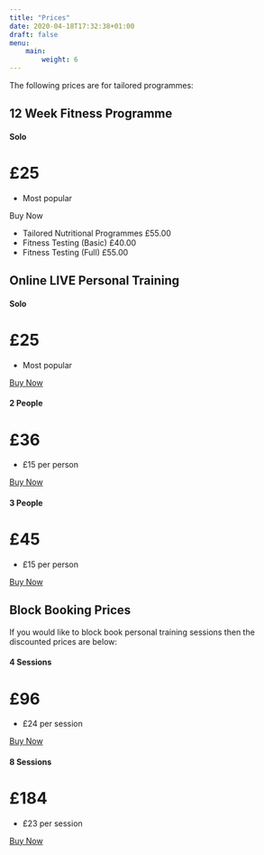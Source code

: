 ```yaml
---
title: "Prices"
date: 2020-04-18T17:32:38+01:00
draft: false
menu:
    main:
        weight: 6
---
```


The following prices are for tailored programmes:

<!Added by Spud to buy fitness programme online-->
## 12 Week Fitness Programme
<div class="container">
    <div class="card-deck mb-3 text-center">
        <div class="card mb-4 box-shadow">
            <div class="card-header">
                <h4 class="my-0 font-weight-normal">Solo</h4>
            </div>
            <div class="card-body">
                <h1 class="card-title pricing-card-title">£25</h1>
                <ul class="list-unstyled mt-3 mb-4">
                    <li>Most popular</li>
                </ul>
                <a class="btn btn-lg btn-block btn-info"
                https://app.acuityscheduling.com/catalog.php?owner=14767332&action=addCart&clear=1&id=834133> Buy Now</a>
            </div>
        </div>
   </div>
  </div>
   

- Tailored Nutritional Programmes £55.00
- Fitness Testing (Basic) £40.00
- Fitness Testing (Full) £55.00

<!--Added by Spud 19/04/2020 Including Video PT prices-->

## Online LIVE Personal Training

<div class="container">
    <div class="card-deck mb-3 text-center">
        <div class="card mb-4 box-shadow">
            <div class="card-header">
                <h4 class="my-0 font-weight-normal">Solo</h4>
            </div>
            <div class="card-body">
                <h1 class="card-title pricing-card-title">£25</h1>
                <ul class="list-unstyled mt-3 mb-4">
                    <li>Most popular</li>
                </ul>
                <a class="btn btn-lg btn-block btn-info"
                href="https://app.acuityscheduling.com/catalog.php?owner=14767332&action=addCart&clear=1&id=799645"
                role="button"> Buy Now</a>
            </div>
        </div>
        <div class="card mb-4 box-shadow">
            <div class="card-header">
                <h4 class="my-0 font-weight-normal">2 People</h4>
            </div>
            <div class="card-body">
                <h1 class="card-title pricing-card-title">£36</h1>
                <ul class="list-unstyled mt-3 mb-4">
                    <li>£15 per person</li>
                </ul>
                <a class="btn btn-lg btn-block btn-info"
                href="https://app.acuityscheduling.com/catalog.php?owner=14767332&action=addCart&clear=1&id=799646"
                role="button"> Buy Now</a>
            </div>
        </div>
        <div class="card mb-4 box-shadow">
            <div class="card-header">
                <h4 class="my-0 font-weight-normal">3 People</h4>
            </div>
            <div class="card-body">
                <h1 class="card-title pricing-card-title">£45</h1>
                <ul class="list-unstyled mt-3 mb-4">
                    <li>£15 per person</li>
                </ul>
                <a class="btn btn-lg btn-block btn-info"
                href="https://app.acuityscheduling.com/catalog.php?owner=14767332&action=addCart&clear=1&id=799648"
                role="button"> Buy Now</a>
            </div>
        </div>
    </div>
</div>
<!--End of Spud's additions for LIVE online PT-->

<!--## Personal Training

<div class="container">
  <div class="card-deck mb-3 text-center">
        <div class="card mb-4 box-shadow">
          <div class="card-header">
            <h4 class="my-0 font-weight-normal">Solo</h4>
          </div>
          <div class="card-body">
            <h1 class="card-title pricing-card-title">£30</h1>
            <ul class="list-unstyled mt-3 mb-4">
              <li>Most popular</li>
            </ul>
            <a class="btn btn-lg btn-block btn-info" href="https://app.acuityscheduling.com/catalog.php?owner=14767332&action=addCart&clear=1&id=548607">Buy Gift Voucher</a>
          </div>
        </div>
        <div class="card mb-4 box-shadow">
          <div class="card-header">
            <h4 class="my-0 font-weight-normal">2 People</h4>
          </div>
          <div class="card-body">
            <h1 class="card-title pricing-card-title">£70</h1>
            <ul class="list-unstyled mt-3 mb-4">
              <li>£35 per person</li>
            </ul>
            <a class="btn btn-lg btn-block btn-info" href="https://app.acuityscheduling.com/catalog.php?owner=14767332&action=addCart&clear=1&id=548609">Buy Gift Voucher</a>
          </div>
        </div>
        <div class="card mb-4 box-shadow">
          <div class="card-header">
            <h4 class="my-0 font-weight-normal">3 People</h4>
          </div>
          <div class="card-body">
            <h1 class="card-title pricing-card-title">£120</h1>
            <ul class="list-unstyled mt-3 mb-4">
              <li>£40 per person</li>
            </ul>
            <a class="btn btn-lg btn-block btn-info" href="https://app.acuityscheduling.com/catalog.php?owner=14767332&action=addCart&clear=1&id=548610">Buy Gift Voucher</a>
          </div>
        </div>
      </div>
    </div>-->

<!--Added by Spud block booking for LIVE online PT-->
## Block Booking Prices

If you would like to block book personal training sessions then the discounted prices are below:

<div class="container">
  <div class="card-deck mb-4 text-center">
        <div class="card mb-3 box-shadow">
          <div class="card-header">
            <h4 class="my-0 font-weight-normal">4 Sessions</h4>
          </div>
          <div class="card-body">
            <h1 class="card-title pricing-card-title">£96</h1>
            <ul class="list-unstyled mt-3 mb-4">
              <li>£24 per session</li>
            </ul>
           <a class="btn btn-lg btn-block btn-info" href="https://app.acuityscheduling.com/catalog.php?owner=14767332&action=addCart&clear=1&id=799641" role= "button"> Buy Now</a>
          </div>
        </div>
        <div class="card mb-3 box-shadow">
          <div class="card-header">
            <h4 class="my-0 font-weight-normal">8 Sessions</h4>
          </div>
          <div class="card-body">
            <h1 class="card-title pricing-card-title">£184</h1>
            <ul class="list-unstyled mt-3 mb-4">
              <li>£23 per session</li>
            </ul>
            <a class="btn btn-lg btn-block btn-info" href="https://app.acuityscheduling.com/catalog.php?owner=14767332&action=addCart&clear=1&id=799642" role= "button"> Buy Now</a>
          </div>
        </div>
<!--End Spud additions for block bookings for live online PT-->
            
<!--## Block Booking Prices

If you would like to block book personal training sessions then the discounted prices, which are based on a minimum of 2 hours of personal training a week which are outside or at your home, are below:

<div class="container">
  <div class="card-deck mb-4 text-center">
        <div class="card mb-3 box-shadow">
          <div class="card-header">
            <h4 class="my-0 font-weight-normal">4 Sessions</h4>
          </div>
          <div class="card-body">
            <h1 class="card-title pricing-card-title">£116</h1>
            <ul class="list-unstyled mt-3 mb-4">
              <li>£29 per session</li>
            </ul>
            <a class="btn btn-lg btn-block btn-info" href="https://app.acuityscheduling.com/catalog.php?owner=14767332&action=addCart&clear=1&id=548607">Buy Gift Voucher</a>
          </div>
        </div>
        <div class="card mb-3 box-shadow">
          <div class="card-header">
            <h4 class="my-0 font-weight-normal">8 Sessions</h4>
          </div>
          <div class="card-body">
            <h1 class="card-title pricing-card-title">£224</h1>
            <ul class="list-unstyled mt-3 mb-4">
              <li>£28 per session</li>
            </ul>
            <a class="btn btn-lg btn-block btn-info" href="https://app.acuityscheduling.com/catalog.php?owner=14767332&action=addCart&clear=1&id=548609">Buy Gift Voucher</a>
          </div>
        </div>
        <div class="card mb-3 box-shadow">
          <div class="card-header">
            <h4 class="my-0 font-weight-normal">12 Sessions</h4>
          </div>
          <div class="card-body">
            <h1 class="card-title pricing-card-title">£324</h1>
            <ul class="list-unstyled mt-3 mb-4">
              <li>£27 per session</li>
            </ul>
            <a class="btn btn-lg btn-block btn-info" href="https://app.acuityscheduling.com/catalog.php?owner=14767332&action=addCart&clear=1&id=548610">Buy Gift Voucher</a>
          </div>
        </div>
        <div class="card mb-3 box-shadow">
          <div class="card-header">
            <h4 class="my-0 font-weight-normal">20 Sessions</h4>
          </div>
          <div class="card-body">
            <h1 class="card-title pricing-card-title">£520</h1>
            <ul class="list-unstyled mt-3 mb-4">
              <li>£26 per session</li>
            </ul>
            <a class="btn btn-lg btn-block btn-info" href="https://app.acuityscheduling.com/catalog.php?owner=14767332&action=addCart&clear=1&id=548610">Buy Gift Voucher</a>
          </div>
        </div>
    </div>
</div>

Discounts when you train with a friend. Block book 1:2 personal training sessions!

If you would like to block book personal training sessions for **yourself and another** to train at the same time then the discounted prices, which are based on at least 2 hours of personal training a week which are outside or at your home, are below:

<div class="container">
  <div class="card-deck mb-4 text-center">
        <div class="card mb-3 box-shadow">
          <div class="card-header">
            <h4 class="my-0 font-weight-normal">4 Sessions</h4>
          </div>
          <div class="card-body">
            <h1 class="card-title pricing-card-title">£132</h1>
            <ul class="list-unstyled mt-3 mb-4">
              <li>£33 per session</li>
            </ul>
            <a class="btn btn-lg btn-block btn-info" href="https://app.acuityscheduling.com/catalog.php?owner=14767332&action=addCart&clear=1&id=548607">Buy Gift Voucher</a>
          </div>
        </div>
        <div class="card mb-3 box-shadow">
          <div class="card-header">
            <h4 class="my-0 font-weight-normal">8 Sessions</h4>
          </div>
          <div class="card-body">
            <h1 class="card-title pricing-card-title">£256</h1>
            <ul class="list-unstyled mt-3 mb-4">
              <li>£32 per session</li>
            </ul>
            <a class="btn btn-lg btn-block btn-info" href="https://app.acuityscheduling.com/catalog.php?owner=14767332&action=addCart&clear=1&id=548609">Buy Gift Voucher</a>
          </div>
        </div>
        <div class="card mb-3 box-shadow">
          <div class="card-header">
            <h4 class="my-0 font-weight-normal">12 Sessions</h4>
          </div>
          <div class="card-body">
            <h1 class="card-title pricing-card-title">£372</h1>
            <ul class="list-unstyled mt-3 mb-4">
              <li>£31 per session</li>
            </ul>
            <a class="btn btn-lg btn-block btn-info" href="https://app.acuityscheduling.com/catalog.php?owner=14767332&action=addCart&clear=1&id=548610">Buy Gift Voucher</a>
          </div>
        </div>
        <div class="card mb-3 box-shadow">
          <div class="card-header">
            <h4 class="my-0 font-weight-normal">20 Sessions</h4>
          </div>
          <div class="card-body">
            <h1 class="card-title pricing-card-title">£600</h1>
            <ul class="list-unstyled mt-3 mb-4">
              <li>£30 per session</li>
            </ul>
            <a class="btn btn-lg btn-block btn-info" href="https://app.acuityscheduling.com/catalog.php?owner=14767332&action=addCart&clear=1&id=548610">Buy Gift Voucher</a>
          </div>
        </div>
    </div>
</div>

</div>-->

